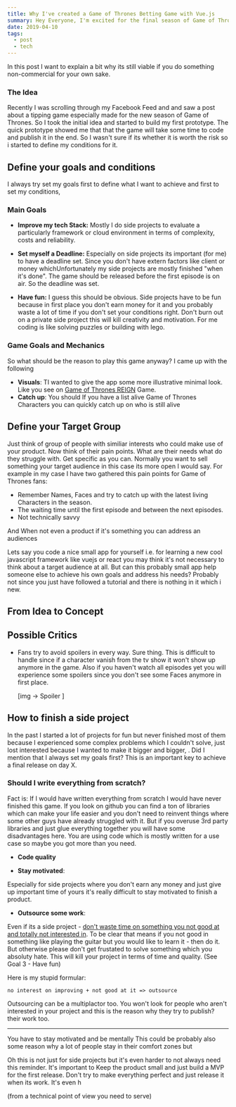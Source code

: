```yaml
---
title: Why I've created a Game of Thrones Betting Game with Vue.js
summary: Hey Everyone, I'm excited for the final season of Game of Thrones and so I created a fan made betting game for the days between. 
date: 2019-04-10
tags:
  - post
  - tech
---
```




In this post I want to explain a bit why its still viable if you do something non-commercial for your own sake.


### The Idea

Recently I was scrolling through my Facebook Feed and and saw a post about a tipping game especially made for the new season of Game of Thrones. So I took the initial idea and started to build my first prototype. The quick prototype showed me that that the game will take some time to code and publish it in the end. So I wasn't sure if its whether it is worth the risk so i started to define my conditions for it.


## Define your goals and conditions

I always try set my goals first to define what I want to achieve and first to set my conditions,   


### Main Goals

- **Improve my tech Stack:** Mostly I do side projects to evaluate a particularly framework or cloud environment in terms of complexity, costs and reliability. 

- **Set myself a Deadline:** Especially on side projects its important (for me) to have a deadline set. Since you don't have extern factors like client or money whichUnfortunately my side projects are mostly finished "when it's done". The game should be released before the first episode is on air. So the deadline was set.

- **Have fun:** I guess this should be obvious. Side projects have to be fun because in first place you don't earn money for it and you probably waste a lot of time if you don't set your conditions right. Don't burn out on a private side project this will kill creativity and motivation. For me coding is like solving puzzles or building with lego.



### Game Goals and Mechanics

So what should be the reason to play this game anyway? I came up with the following

- **Visuals**: TI wanted to give the app some more illustrative minimal look. Like you see on [Game of Thrones REIGN](https://reignsgame.com) Game.
- **Catch up**: You should If you have a list alive Game of Thrones Characters you can quickly catch up on who is still alive



## Define your Target Group


Just think of group of people with similiar interests who could make use of your product. Now think of their pain points. What are their needs what do they struggle with. Get specific as you can. Normally you want to sell something your target audience in this case its more open I would say. For example in my case I have two gathered this pain points for Game of Thrones fans:

- Remember Names, Faces and try to catch up with the latest living Characters in the season.
- The waiting time until the first episode and between the next episodes.
- Not technically savvy   


And When not even a product if it's something you can address an audiences  


Lets say you code a nice small app for yourself i.e. for learning a new cool javascript framework like vuejs or react you may think it's not necessary to think about a target audience at all. But can this probably small app help someone else to achieve his own goals and address his needs? Probably not since you just have followed a tutorial and there is nothing in it which i new.


## From Idea to Concept





## Possible Critics


- Fans try to avoid spoilers in every way. Sure thing. This is difficult to handle since if a character vanish from the tv show it won't show up anymore in the game.  Also if you haven't watch all episodes yet you will experience some spoilers since you don't see some Faces anymore in first place.



  [img -> Spoiler ]


## How to finish a side project


In the past I started a lot of projects for fun but never finished most of them because I experienced some complex problems which I couldn't solve, just lost interested because I wanted to make it bigger and bigger, . Did I mention that I always set my goals first? This is an important key to achieve a final release on day X. 


### Should I write everything from scratch? 

Fact is: If I would have written everything from scratch I would have never finished this game. If you look on github you can find a ton of libraries which can make your life easier and you don't need to reinvent things where some other guys have already struggled with it. But if you overuse 3rd party libraries and just glue everything together you will have some disadvantages here. You are using code which is mostly written for a use case so maybe you got more than you need. 

- **Code quality** 



- **Stay motivated**: 

Especially for side projects where you don't earn any money and just give up important time of yours it's really difficult to stay motivated to finish a product. 


- **Outsource some work**: 

Even if its a side project - <u>don't waste time on something you not good at and totally not interested in</u>. To be clear that means if you not good in something like playing the guitar but you would like to learn it - then do it. 
But otherwise please don't get frustated to solve something which you absoluty hate. This will kill your project in terms of time and quality. (See Goal 3 - Have fun)

Here is my stupid formular:

```no interest on improving + not good at it => outsource```



Outsourcing can be a multiplactor too. You won't look for people who aren't interested in your project and this is the reason why they try to publish? their work too. 
 
 
--- 
 
You have to stay motivated and be mentally This could be probably also some reason why a lot of people stay in their comfort zones but  

Oh this is not just for side projects but it's even harder to not  always need this reminder. It's important to Keep the product small and just build a MVP for the first release. Don't try to make everything perfect and just release it when its work. It's even h



(from a technical point of view you need to serve)
